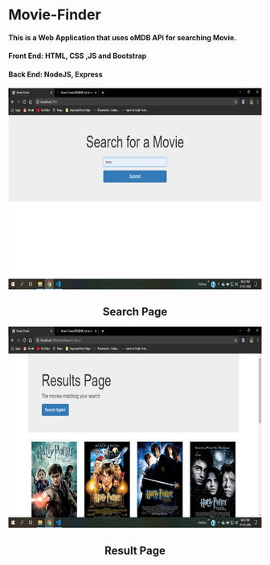 # Movie-Finder
#### This is a Web Application that uses oMDB APi for searching Movie.
#### Front End: HTML, CSS ,JS and Bootstrap
#### Back End: NodeJS, Express

<img src="Screenshot (114).png" width="100%" height="400px">
<h2 align="center";>Search Page</h2>
<img src="Screenshot (113).png" width="100%" height="400px">
<h2 align="center";>Result Page</h2>
